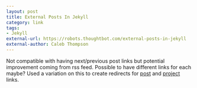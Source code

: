 ```yaml
---
layout: post
title: External Posts In Jekyll
category: link
tags:
- Jekyll
external-url: https://robots.thoughtbot.com/external-posts-in-jekyll
external-author: Caleb Thompson
---
```

Not compatible with having next/previous post links but potential improvement coming from rss feed. Possible to have different links for each maybe?
Used a variation on this to create redirects for [post](/post) and [project](/project) links.
